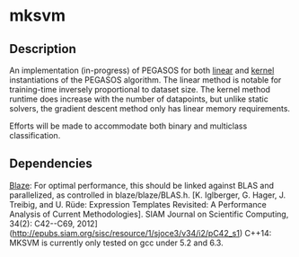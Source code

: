 # mksvm

## Description
An implementation (in-progress) of PEGASOS for both [linear](http://ttic.uchicago.edu/~shai/papers/SSSICML08.pdf) and [kernel](http://ttic.uchicago.edu/~nati/Publications/PegasosMPB.pdf) instantiations of the PEGASOS algorithm.
The linear method is notable for training-time inversely proportional to dataset size.
The kernel method runtime does increase with the number of datapoints, but unlike static solvers, the gradient descent method only has linear memory requirements.

Efforts will be made to accommodate both binary and multiclass classification.

## Dependencies
[Blaze](https://bitbucket.org/blaze-lib): For optimal performance, this should be linked against BLAS and parallelized, as controlled in blaze/blaze/BLAS.h. [K. Iglberger, G. Hager, J. Treibig, and U. Rüde: Expression Templates Revisited: A Performance Analysis of Current Methodologies]. SIAM Journal on Scientific Computing, 34(2): C42--C69, 2012](http://epubs.siam.org/sisc/resource/1/sjoce3/v34/i2/pC42_s1)
C++14: MKSVM is currently only tested on gcc under 5.2 and 6.3.
